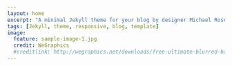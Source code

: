 ```yaml
---
layout: home
excerpt: "A minimal Jekyll theme for your blog by designer Michael Rose."
tags: [Jekyll, theme, responsive, blog, template]
image:
  feature: sample-image-1.jpg
  credit: WeGraphics
  #creditlink: http://wegraphics.net/downloads/free-ultimate-blurred-background-pack/
---
```

